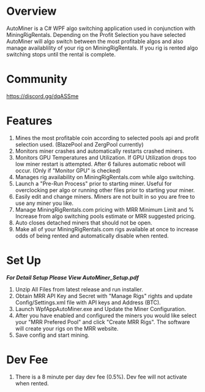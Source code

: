 # Overview
AutoMiner is a C# WPF algo switching application used in conjunction with MiningRigRentals. Depending on the Profit Selection you have selected AutoMiner will algo switch between the most profitable algos and also manage availablility of your rig on MiningRigRentals. If you rig is rented algo switching stops until the rental is complete.

# Community
https://discord.gg/dqASSme

# Features
1. Mines the most profitable coin according to selected pools api and profit selection used. (BlazePool and ZergPool currently)
2. Monitors miner crashes and automatically restarts crashed miners.
3. Monitors GPU Temperatures and Utilization. If GPU Utilization drops too low miner restart is attempted. After 6 failures automatic reboot will occur. (Only if "Monitor GPU" is checked)
4. Manages rig availability on MiningRigRentals.com while algo switching.
5. Launch a "Pre-Run Process" prior to starting miner. Useful for overclocking per algo or running other files prior to starting your miner.
6. Easily edit and change miners. Miners are not built in so you are free to use any miner you like.
7. Manage MiningRigRentals.com pricing with MRR Minimum Limit and % Increase from algo switching pools estimate or MRR suggested pricing.
8. Auto closes detached miners that should not be open.
9. Make all of your MiningRigRentals.com rigs available at once to increase odds of being rented and automatically disable when rented.

# Set Up

***For Detail Setup Please View AutoMiner_Setup.pdf***

1. Unzip All Files from latest release and run installer.
2. Obtain MRR API Key and Secret with "Manage Rigs" rights and update Config/Settings.xml file with API keys and Address (BTC).
3. Launch WpfAppAutoMiner.exe and Update the Miner Configuration.
4. After you have enabled and configured the miners you would like select your "MRR Prefered Pool" and click "Create MRR Rigs". The software will create your rigs on the MRR website.
5. Save config and start mining.

# Dev Fee
1. There is a 8 minute per day dev fee (0.5%). Dev fee will not activate when rented.
